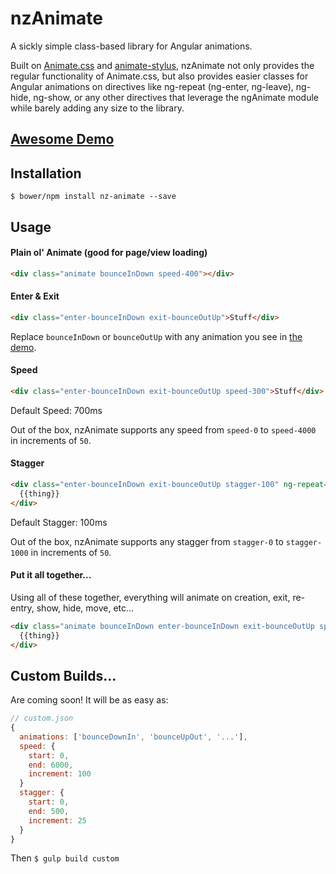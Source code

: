 # nzAnimate
A sickly simple class-based library for Angular animations.

Built on [Animate.css](http://daneden.github.io/animate.css/) and [animate-stylus](https://github.com/slang800/animate-stylus), nzAnimate not only provides the regular functionality of Animate.css, but also provides easier classes for Angular animations on directives like ng-repeat (ng-enter, ng-leave), ng-hide, ng-show, or any other directives that leverage the ngAnimate module while barely adding any size to the library.

## [Awesome Demo](http://nozzle.github.io/nzAnimate/)

## Installation

`$ bower/npm install nz-animate --save`

## Usage

#### Plain ol' Animate (good for page/view loading)

```html
<div class="animate bounceInDown speed-400"></div>
```

#### Enter & Exit

```html
<div class="enter-bounceInDown exit-bounceOutUp">Stuff</div>
```

Replace `bounceInDown` or `bounceOutUp` with any animation you see in [the demo](http://nozzle.github.io/nzAnimate/).

#### Speed

```html
<div class="enter-bounceInDown exit-bounceOutUp speed-300">Stuff</div>
```

Default Speed: 700ms

Out of the box, nzAnimate supports any speed from `speed-0` to `speed-4000` in increments of `50`.

#### Stagger

```html
<div class="enter-bounceInDown exit-bounceOutUp stagger-100" ng-repeat="thing in things">
  {{thing}}
</div>
```

Default Stagger: 100ms

Out of the box, nzAnimate supports any stagger from `stagger-0` to `stagger-1000` in increments of `50`.

#### Put it all together...

Using all of these together, everything will animate on creation, exit, re-entry, show, hide, move, etc...

```html
<div class="animate bounceInDown enter-bounceInDown exit-bounceOutUp speed-500 stagger-100" ng-repeat="thing in things">
  {{thing}}
</div>
```

## Custom Builds...

Are coming soon!  It will be as easy as:
```javascript
// custom.json
{
  animations: ['bounceDownIn', 'bounceUpOut', '...'],
  speed: {
    start: 0,
    end: 6000,
    increment: 100
  }
  stagger: {
    start: 0,
    end: 500,
    increment: 25
  }
}
```
 
Then `$ gulp build custom`
